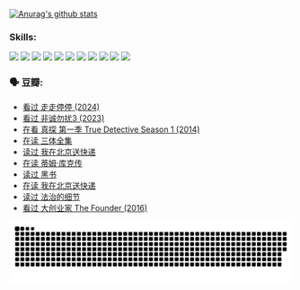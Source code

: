 
[![Anurag's github stats](https://github-readme-stats.vercel.app/api?username=w940853815)](https://github.com/anuraghazra/github-readme-stats)

### Skills:

<code><img height="32" src="https://cdn.jsdelivr.net/npm/simple-icons@v5/icons/python.svg"></code>
<code><img height="32" src="https://cdn.jsdelivr.net/npm/simple-icons@v5/icons/javascript.svg"></code>
<code><img height="32" src="https://cdn.jsdelivr.net/npm/simple-icons@v5/icons/django.svg"></code>
<code><img height="32" src="https://cdn.jsdelivr.net/npm/simple-icons@v5/icons/flask.svg"></code>
<code><img height="32" src="https://cdn.jsdelivr.net/npm/simple-icons@v5/icons/vuetify.svg"></code>
<code><img height="32" src="https://cdn.jsdelivr.net/npm/simple-icons@v5/icons/git.svg"></code>
<code><img height="32" src="https://cdn.jsdelivr.net/npm/simple-icons@v5/icons/docker.svg"></code>
<code><img height="32" src="https://cdn.jsdelivr.net/npm/simple-icons@v5/icons/postgresql.svg"></code>
<code><img height="32" src="https://cdn.jsdelivr.net/npm/simple-icons@v5/icons/elasticsearch.svg"></code>
<code><img height="32" src="https://cdn.jsdelivr.net/npm/simple-icons@v5/icons/macos.svg"></code>
<code><img height="32" src="https://cdn.jsdelivr.net/npm/simple-icons@v5/icons/linux.svg"></code>

### 🗣 豆瓣:

<!-- DOUBAN-ACTIVITIES:START -->
- [看过 走走停停‎ (2024)](https://www.douban.com/people/136069238/status/4684430230/?_i=24350776)
- [看过 非诚勿扰3‎ (2023)](https://www.douban.com/people/136069238/status/4676324100/?_i=24350776)
- [在看 真探 第一季 True Detective Season 1‎ (2014)](https://www.douban.com/people/136069238/status/4673382852/?_i=24350776)
- [在读 三体全集](https://www.douban.com/people/136069238/status/4672842521/?_i=24350776)
- [读过 我在北京送快递](https://www.douban.com/people/136069238/status/4672842036/?_i=24350776)
- [在读 蒂姆·库克传](https://www.douban.com/people/136069238/status/4663517053/?_i=24350777)
- [读过 黑书](https://www.douban.com/people/136069238/status/4663516022/?_i=24350777)
- [在读 我在北京送快递](https://www.douban.com/people/136069238/status/4658098365/?_i=24350777)
- [读过 法治的细节](https://www.douban.com/people/136069238/status/4657347558/?_i=24350777)
- [看过 大创业家 The Founder‎ (2016)](https://www.douban.com/people/136069238/status/4649667693/?_i=24350777)
<!-- DOUBAN-ACTIVITIES:END -->


![Snake animation](https://raw.githubusercontent.com/w940853815/w940853815/output/github-contribution-grid-snake.svg)

<!--
**w940853815/w940853815** is a ✨ _special_ ✨ repository because its `README.md` (this file) appears on your GitHub profile.

Here are some ideas to get you started:

- 🔭 I’m currently working on ...
- 🌱 I’m currently learning ...
- 👯 I’m looking to collaborate on ...
- 🤔 I’m looking for help with ...
- 💬 Ask me about ...
- 📫 How to reach me: ...
- 😄 Pronouns: ...
- ⚡ Fun fact: ...
-->
